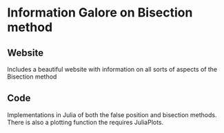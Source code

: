 # Information Galore on Bisection method

## Website
Includes a beautiful website with information on all sorts of aspects of the Bisection method

## Code
Implementations in Julia of both the false position and bisection methods. There is also a plotting function the requires JuliaPlots.